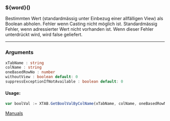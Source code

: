 ﻿### ${word}()
Bestimmten Wert (standardmässig unter Einbezug einer allfälligen View) als Boolean abholen. Fehler wenn Casting nicht möglich ist. Standardmässig Fehler, wenn adressierter Wert nicht vorhanden ist. Wenn dieser Fehler unterdrückt wird, wird false geliefert.

----

### Arguments
```ts
xTabName : string
colName : string
oneBasedRowNo : number
withoutView : boolean default: 0
suppressExceptionIfNotAvailable : boolean default: 0
```
#### Usage:
```ts
var boolVal := XTAB.GetBoolValByColName(xTabName, colName, oneBasedRowNo, withoutView, suppressExceptionIfNotAvailable)
```

[Manuals](https://manuals.opacc.ch/docs/doku2401/F-Script/ScriptBlockFunc.XTAB.GetBoolValByColName.html)
